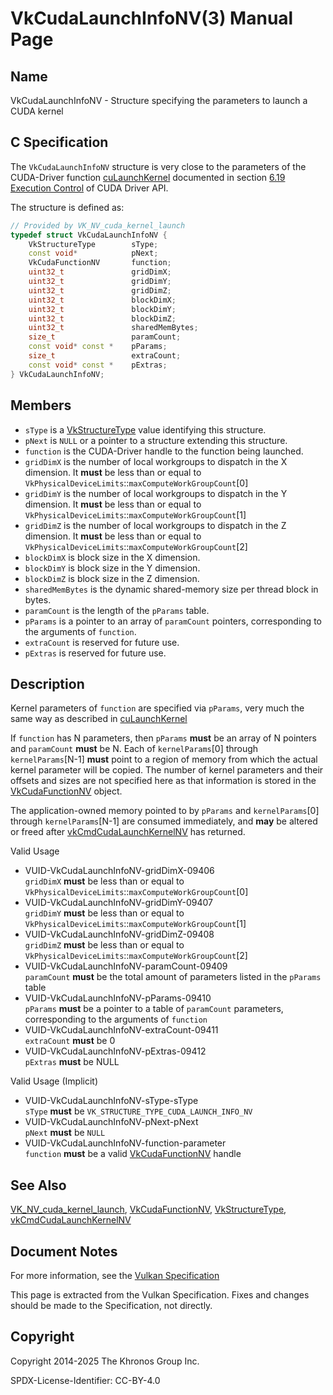# VkCudaLaunchInfoNV(3) Manual Page

## Name

VkCudaLaunchInfoNV - Structure specifying the parameters to launch a CUDA kernel



## [](#_c_specification)C Specification

The `VkCudaLaunchInfoNV` structure is very close to the parameters of the CUDA-Driver function [cuLaunchKernel](https://docs.nvidia.com/cuda/cuda-driver-api/group__CUDA__EXEC.html#group__CUDA__EXEC_1gb8f3dc3031b40da29d5f9a7139e52e15) documented in section [6.19 Execution Control](https://docs.nvidia.com/cuda/cuda-driver-api/group__CUDA__EXEC.html#group__CUDA__EXEC) of CUDA Driver API.

The structure is defined as:

```c++
// Provided by VK_NV_cuda_kernel_launch
typedef struct VkCudaLaunchInfoNV {
    VkStructureType        sType;
    const void*            pNext;
    VkCudaFunctionNV       function;
    uint32_t               gridDimX;
    uint32_t               gridDimY;
    uint32_t               gridDimZ;
    uint32_t               blockDimX;
    uint32_t               blockDimY;
    uint32_t               blockDimZ;
    uint32_t               sharedMemBytes;
    size_t                 paramCount;
    const void* const *    pParams;
    size_t                 extraCount;
    const void* const *    pExtras;
} VkCudaLaunchInfoNV;
```

## [](#_members)Members

- `sType` is a [VkStructureType](https://registry.khronos.org/vulkan/specs/latest/man/html/VkStructureType.html) value identifying this structure.
- `pNext` is `NULL` or a pointer to a structure extending this structure.
- `function` is the CUDA-Driver handle to the function being launched.
- `gridDimX` is the number of local workgroups to dispatch in the X dimension. It **must** be less than or equal to `VkPhysicalDeviceLimits`::`maxComputeWorkGroupCount`\[0]
- `gridDimY` is the number of local workgroups to dispatch in the Y dimension. It **must** be less than or equal to `VkPhysicalDeviceLimits`::`maxComputeWorkGroupCount`\[1]
- `gridDimZ` is the number of local workgroups to dispatch in the Z dimension. It **must** be less than or equal to `VkPhysicalDeviceLimits`::`maxComputeWorkGroupCount`\[2]
- `blockDimX` is block size in the X dimension.
- `blockDimY` is block size in the Y dimension.
- `blockDimZ` is block size in the Z dimension.
- `sharedMemBytes` is the dynamic shared-memory size per thread block in bytes.
- `paramCount` is the length of the `pParams` table.
- `pParams` is a pointer to an array of `paramCount` pointers, corresponding to the arguments of `function`.
- `extraCount` is reserved for future use.
- `pExtras` is reserved for future use.

## [](#_description)Description

Kernel parameters of `function` are specified via `pParams`, very much the same way as described in [cuLaunchKernel](https://docs.nvidia.com/cuda/cuda-driver-api/group__CUDA__EXEC.html#group__CUDA__EXEC_1gb8f3dc3031b40da29d5f9a7139e52e15)

If `function` has N parameters, then `pParams` **must** be an array of N pointers and `paramCount` **must** be N. Each of `kernelParams`\[0] through `kernelParams`\[N-1] **must** point to a region of memory from which the actual kernel parameter will be copied. The number of kernel parameters and their offsets and sizes are not specified here as that information is stored in the [VkCudaFunctionNV](https://registry.khronos.org/vulkan/specs/latest/man/html/VkCudaFunctionNV.html) object.

The application-owned memory pointed to by `pParams` and `kernelParams`\[0] through `kernelParams`\[N-1] are consumed immediately, and **may** be altered or freed after [vkCmdCudaLaunchKernelNV](https://registry.khronos.org/vulkan/specs/latest/man/html/vkCmdCudaLaunchKernelNV.html) has returned.

Valid Usage

- [](#VUID-VkCudaLaunchInfoNV-gridDimX-09406)VUID-VkCudaLaunchInfoNV-gridDimX-09406  
  `gridDimX` **must** be less than or equal to `VkPhysicalDeviceLimits`::`maxComputeWorkGroupCount`\[0]
- [](#VUID-VkCudaLaunchInfoNV-gridDimY-09407)VUID-VkCudaLaunchInfoNV-gridDimY-09407  
  `gridDimY` **must** be less than or equal to `VkPhysicalDeviceLimits`::`maxComputeWorkGroupCount`\[1]
- [](#VUID-VkCudaLaunchInfoNV-gridDimZ-09408)VUID-VkCudaLaunchInfoNV-gridDimZ-09408  
  `gridDimZ` **must** be less than or equal to `VkPhysicalDeviceLimits`::`maxComputeWorkGroupCount`\[2]
- [](#VUID-VkCudaLaunchInfoNV-paramCount-09409)VUID-VkCudaLaunchInfoNV-paramCount-09409  
  `paramCount` **must** be the total amount of parameters listed in the `pParams` table
- [](#VUID-VkCudaLaunchInfoNV-pParams-09410)VUID-VkCudaLaunchInfoNV-pParams-09410  
  `pParams` **must** be a pointer to a table of `paramCount` parameters, corresponding to the arguments of `function`
- [](#VUID-VkCudaLaunchInfoNV-extraCount-09411)VUID-VkCudaLaunchInfoNV-extraCount-09411  
  `extraCount` **must** be 0
- [](#VUID-VkCudaLaunchInfoNV-pExtras-09412)VUID-VkCudaLaunchInfoNV-pExtras-09412  
  `pExtras` **must** be NULL

Valid Usage (Implicit)

- [](#VUID-VkCudaLaunchInfoNV-sType-sType)VUID-VkCudaLaunchInfoNV-sType-sType  
  `sType` **must** be `VK_STRUCTURE_TYPE_CUDA_LAUNCH_INFO_NV`
- [](#VUID-VkCudaLaunchInfoNV-pNext-pNext)VUID-VkCudaLaunchInfoNV-pNext-pNext  
  `pNext` **must** be `NULL`
- [](#VUID-VkCudaLaunchInfoNV-function-parameter)VUID-VkCudaLaunchInfoNV-function-parameter  
  `function` **must** be a valid [VkCudaFunctionNV](https://registry.khronos.org/vulkan/specs/latest/man/html/VkCudaFunctionNV.html) handle

## [](#_see_also)See Also

[VK\_NV\_cuda\_kernel\_launch](https://registry.khronos.org/vulkan/specs/latest/man/html/VK_NV_cuda_kernel_launch.html), [VkCudaFunctionNV](https://registry.khronos.org/vulkan/specs/latest/man/html/VkCudaFunctionNV.html), [VkStructureType](https://registry.khronos.org/vulkan/specs/latest/man/html/VkStructureType.html), [vkCmdCudaLaunchKernelNV](https://registry.khronos.org/vulkan/specs/latest/man/html/vkCmdCudaLaunchKernelNV.html)

## [](#_document_notes)Document Notes

For more information, see the [Vulkan Specification](https://registry.khronos.org/vulkan/specs/latest/html/vkspec.html#VkCudaLaunchInfoNV)

This page is extracted from the Vulkan Specification. Fixes and changes should be made to the Specification, not directly.

## [](#_copyright)Copyright

Copyright 2014-2025 The Khronos Group Inc.

SPDX-License-Identifier: CC-BY-4.0